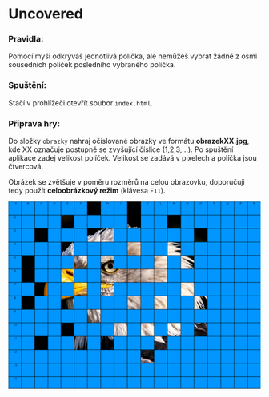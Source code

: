 # Uncovered

### Pravidla:
Pomocí myši odkrýváš jednotlivá políčka, ale nemůžeš vybrat žádné z osmi sousedních políček posledního vybraného políčka.

### Spuštění:
Stačí v prohlížeči otevřít soubor `index.html`.

### Příprava hry:
Do složky `obrazky` nahraj očíslované obrázky ve formátu **obrazekXX.jpg**, kde XX označuje postupně se zvyšující číslice (1,2,3,...).
Po spuštění aplikace zadej velikost políček. Velikost se zadává v pixelech a políčka jsou čtvercová.

Obrázek se zvětšuje v poměru rozměrů na celou obrazovku, doporučuji tedy použít **celoobrázkový režim** (klávesa `F11`).

![Náhled](./js/images/odkryvacka_cover.png)
